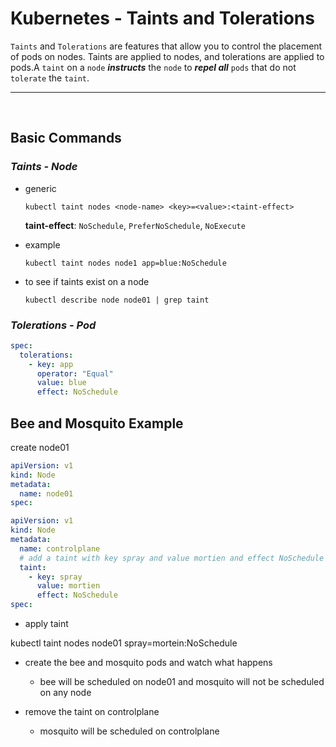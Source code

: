 # Kubernetes - **Taints and Tolerations**

`Taints` and `Tolerations` are features that allow you to control the placement of pods on nodes. Taints are applied to nodes, and tolerations are applied to pods.A `taint` on a `node` ***instructs*** the `node` to ***repel all*** `pods` that do not `tolerate` the `taint`.

___

<br >

## **Basic Commands**

### ***Taints - Node***

* generic

  ```shell
  kubectl taint nodes <node-name> <key>=<value>:<taint-effect>
  ```

  **taint-effect**: `NoSchedule`, `PreferNoSchedule`, `NoExecute`

* example

  ```shell
  kubectl taint nodes node1 app=blue:NoSchedule
  ```

* to see if taints exist on a node

  ```shell
  kubectl describe node node01 | grep taint
  ```

### ***Tolerations - Pod***

```yaml
spec:
  tolerations:
    - key: app
      operator: "Equal"
      value: blue
      effect: NoSchedule
```


## Bee and Mosquito Example

create node01

```yaml
apiVersion: v1
kind: Node
metadata:
  name: node01
spec:
```

```yaml
apiVersion: v1
kind: Node
metadata:
  name: controlplane
  # add a taint with key spray and value mortien and effect NoSchedule
  taint: 
    - key: spray
      value: mortien
      effect: NoSchedule
spec:


```


* apply taint

kubectl taint nodes node01 spray=mortein:NoSchedule


* create the bee and mosquito pods and watch what happens
  * bee will be scheduled on node01 and mosquito will not be scheduled on any node

* remove the taint on controlplane
  * mosquito will be scheduled on controlplane

